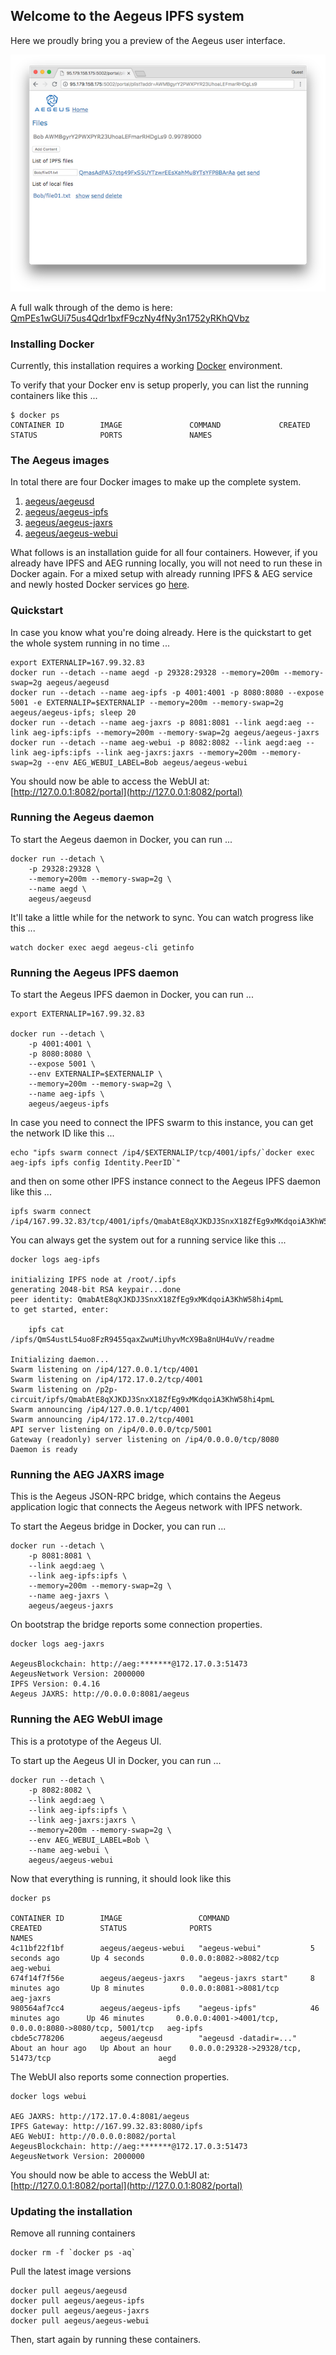 ## Welcome to the Aegeus IPFS system 

Here we proudly bring you a preview of the Aegeus user interface.

![preview](docs/src/markdown/trail/img/bob-list-03-small.png)

A full walk through of the demo is here: [QmPEs1wGUi75us4Qdr1bxfF9czNy4fNy3n1752yRKhQVbz](https://ipfs.io/ipfs/QmPEs1wGUi75us4Qdr1bxfF9czNy4fNy3n1752yRKhQVbz/trail)

### Installing Docker 

Currently, this installation requires a working [Docker](https://www.docker.com/community-edition#/download) environment.

To verify that your Docker env is setup properly, you can list the running containers like this ...

    $ docker ps
    CONTAINER ID        IMAGE               COMMAND             CREATED             STATUS              PORTS               NAMES

### The Aegeus images
 
In total there are four Docker images to make up the complete system.

1. [aegeus/aegeusd](https://hub.docker.com/r/aegeus/aegeusd)
2. [aegeus/aegeus-ipfs](https://hub.docker.com/r/aegeus/aegeus-ipfs)
3. [aegeus/aegeus-jaxrs](https://hub.docker.com/r/aegeus/aegeus-jaxrs)
4. [aegeus/aegeus-webui](https://hub.docker.com/r/aegeus/aegeus-webui)

What follows is an installation guide for all four containers. However, if you already have IPFS and AEG running locally, you will not need to run these in Docker again.
For a mixed setup with already running IPFS & AEG service and newly hosted Docker services go [here](docker/setup/Setup-Mixed-Docker.md). 

### Quickstart 

In case you know what you're doing already. Here is the quickstart to get the whole system running in no time ... 

    export EXTERNALIP=167.99.32.83
    docker run --detach --name aegd -p 29328:29328 --memory=200m --memory-swap=2g aegeus/aegeusd
    docker run --detach --name aeg-ipfs -p 4001:4001 -p 8080:8080 --expose 5001 -e EXTERNALIP=$EXTERNALIP --memory=200m --memory-swap=2g aegeus/aegeus-ipfs; sleep 20
    docker run --detach --name aeg-jaxrs -p 8081:8081 --link aegd:aeg --link aeg-ipfs:ipfs --memory=200m --memory-swap=2g aegeus/aegeus-jaxrs
    docker run --detach --name aeg-webui -p 8082:8082 --link aegd:aeg --link aeg-ipfs:ipfs --link aeg-jaxrs:jaxrs --memory=200m --memory-swap=2g --env AEG_WEBUI_LABEL=Bob aegeus/aegeus-webui

You should now be able to access the WebUI at: [http://127.0.0.1:8082/portal](http://127.0.0.1:8082/portal)

### Running the Aegeus daemon

To start the Aegeus daemon in Docker, you can run ...

    docker run --detach \
        -p 29328:29328 \
        --memory=200m --memory-swap=2g \
        --name aegd \
        aegeus/aegeusd

It'll take a little while for the network to sync. You can watch progress like this ...

    watch docker exec aegd aegeus-cli getinfo

### Running the Aegeus IPFS daemon

To start the Aegeus IPFS daemon in Docker, you can run ...

    export EXTERNALIP=167.99.32.83
    
    docker run --detach \
        -p 4001:4001 \
        -p 8080:8080 \
        --expose 5001 \
        --env EXTERNALIP=$EXTERNALIP \
        --memory=200m --memory-swap=2g \
        --name aeg-ipfs \
        aegeus/aegeus-ipfs

In case you need to connect the IPFS swarm to this instance, you can get the network ID like this ...

    echo "ipfs swarm connect /ip4/$EXTERNALIP/tcp/4001/ipfs/`docker exec aeg-ipfs ipfs config Identity.PeerID`"
    
and then on some other IPFS instance connect to the Aegeus IPFS daemon like this ...

    ipfs swarm connect /ip4/167.99.32.83/tcp/4001/ipfs/QmabAtE8qXJKDJ3SnxX18ZfEg9xMKdqoiA3KhW58hi4pmL

You can always get the system out for a running service like this ...

    docker logs aeg-ipfs
    
    initializing IPFS node at /root/.ipfs
    generating 2048-bit RSA keypair...done
    peer identity: QmabAtE8qXJKDJ3SnxX18ZfEg9xMKdqoiA3KhW58hi4pmL
    to get started, enter:
    
        ipfs cat /ipfs/QmS4ustL54uo8FzR9455qaxZwuMiUhyvMcX9Ba8nUH4uVv/readme
    
    Initializing daemon...
    Swarm listening on /ip4/127.0.0.1/tcp/4001
    Swarm listening on /ip4/172.17.0.2/tcp/4001
    Swarm listening on /p2p-circuit/ipfs/QmabAtE8qXJKDJ3SnxX18ZfEg9xMKdqoiA3KhW58hi4pmL
    Swarm announcing /ip4/127.0.0.1/tcp/4001
    Swarm announcing /ip4/172.17.0.2/tcp/4001
    API server listening on /ip4/0.0.0.0/tcp/5001
    Gateway (readonly) server listening on /ip4/0.0.0.0/tcp/8080
    Daemon is ready

### Running the AEG JAXRS image

This is the Aegeus JSON-RPC bridge, which contains the Aegeus application logic that connects the Aegeus network with IPFS network. 

To start the Aegeus bridge in Docker, you can run ...

    docker run --detach \
        -p 8081:8081 \
        --link aegd:aeg \
        --link aeg-ipfs:ipfs \
        --memory=200m --memory-swap=2g \
        --name aeg-jaxrs \
        aegeus/aegeus-jaxrs

On bootstrap the bridge reports some connection properties.

    docker logs aeg-jaxrs
    
    AegeusBlockchain: http://aeg:*******@172.17.0.3:51473
    AegeusNetwork Version: 2000000
    IPFS Version: 0.4.16
    Aegeus JAXRS: http://0.0.0.0:8081/aegeus

### Running the AEG WebUI image

This is a prototype of the Aegeus UI. 

To start up the Aegeus UI in Docker, you can run ...

    docker run --detach \
        -p 8082:8082 \
        --link aegd:aeg \
        --link aeg-ipfs:ipfs \
        --link aeg-jaxrs:jaxrs \
        --memory=200m --memory-swap=2g \
        --env AEG_WEBUI_LABEL=Bob \
        --name aeg-webui \
        aegeus/aegeus-webui

Now that everything is running, it should look like this

    docker ps
    
    CONTAINER ID        IMAGE                 COMMAND                  CREATED             STATUS              PORTS                                                      NAMES
    4c11bf22f1bf        aegeus/aegeus-webui   "aegeus-webui"           5 seconds ago       Up 4 seconds        0.0.0.0:8082->8082/tcp                                     aeg-webui
    674f14f7f56e        aegeus/aegeus-jaxrs   "aegeus-jaxrs start"     8 minutes ago       Up 8 minutes        0.0.0.0:8081->8081/tcp                                     aeg-jaxrs
    980564af7cc4        aegeus/aegeus-ipfs    "aegeus-ipfs"            46 minutes ago      Up 46 minutes       0.0.0.0:4001->4001/tcp, 0.0.0.0:8080->8080/tcp, 5001/tcp   aeg-ipfs
    cbde5c778206        aegeus/aegeusd        "aegeusd -datadir=..."   About an hour ago   Up About an hour    0.0.0.0:29328->29328/tcp, 51473/tcp                        aegd

The WebUI also reports some connection properties.

    docker logs webui
    
    AEG JAXRS: http://172.17.0.4:8081/aegeus
    IPFS Gateway: http://167.99.32.83:8080/ipfs
    AEG WebUI: http://0.0.0.0:8082/portal
    AegeusBlockchain: http://aeg:*******@172.17.0.3:51473
    AegeusNetwork Version: 2000000

You should now be able to access the WebUI at: [http://127.0.0.1:8082/portal](http://127.0.0.1:8082/portal)

### Updating the installation

Remove all running containers

    docker rm -f `docker ps -aq`

Pull the latest image versions

    docker pull aegeus/aegeusd
    docker pull aegeus/aegeus-ipfs
    docker pull aegeus/aegeus-jaxrs
    docker pull aegeus/aegeus-webui

Then, start again by running these containers.


